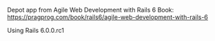 Depot app from Agile Web Development with Rails 6 Book:
https://pragprog.com/book/rails6/agile-web-development-with-rails-6

Using Rails 6.0.0.rc1